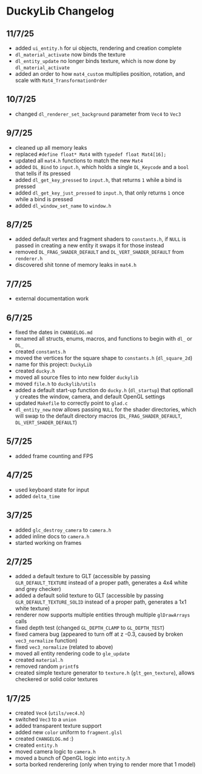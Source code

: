 # DuckyLib Changelog

## 11/7/25

- added `ui_entity.h` for ui objects, rendering and creation complete
- `dl_material_activate` now binds the texture
- `dl_entity_update` no longer binds texture, which is now done by `dl_material_activate`
- added an order to how `mat4_custom` multiplies position, rotation, and scale with `Mat4_TransformationOrder`

## 10/7/25

- changed `dl_renderer_set_background` parameter from `Vec4` to `Vec3`

## 9/7/25

- cleaned up all memory leaks
- replaced `#define float* Mat4` with `typedef float Mat4[16];`
- updated all `mat4.h` functions to match the new `Mat4`
- added `DL_Bind` to `input.h`, which holds a single `DL_Keycode` and a `bool` that tells if its pressed
- added `dl_get_key_pressed` to `input.h`, that returns `1` while a bind is pressed
- added `dl_get_key_just_pressed` to `input.h`, that only returns `1` once while a bind is pressed
- added `dl_window_set_name` to `window.h`

## 8/7/25

- added default vertex and fragment shaders to `constants.h`, if `NULL` is passed in creating a new entity it swaps it for those instead
- removed `DL_FRAG_SHADER_DEFAULT` and `DL_VERT_SHADER_DEFAULT` from `renderer.h`
- discovered shit tonne of memory leaks in `mat4.h`

## 7/7/25

- external documentation work

## 6/7/25

- fixed the dates in `CHANGELOG.md`
- renamed all structs, enums, macros, and functions to begin with `dl_` or `DL_`
- created `constants.h`
- moved the vertices for the square shape to `constants.h` (`dl_square_2d`)
- name for this project: `DuckyLib`
- created `ducky.h`
- moved all source files to into new folder `duckylib`
- moved `file.h` to `duckylib/utils`
- added a default start-up function do `ducky.h` (`dl_startup`) that optionall y creates the window, camera, and default OpenGL settings
- updated `Makefile` to correctly point to `glad.c`
- `dl_entity_new` now allows passing `NULL` for the shader directories, which will swap to the default directory macros (`DL_FRAG_SHADER_DEFAULT`, `DL_VERT_SHADER_DEFAULT`)

## 5/7/25

- added frame counting and FPS

## 4/7/25

- used keyboard state for input
- added `delta_time`

## 3/7/25

- added `glc_destroy_camera` to `camera.h`
- added inline docs to `camera.h`
- started working on frames

## 2/7/25

- added a default texture to GLT (accessible by passing `GLR_DEFAULT_TEXTURE` instead of a proper path, generates a 4x4 white and grey checker)
- added a default solid texture to GLT (accessible by passing `GLR_DEFAULT_TEXTURE_SOLID` instead of a proper path, generates a 1x1 white texture)
- renderer now supports multiple entities through multiple `glDrawArrays` calls
- fixed depth test (changed `GL_DEPTH_CLAMP` to `GL_DEPTH_TEST`)
- fixed camera bug (appeared to turn off at z -0.3, caused by broken `vec3_normalize` function)
- fixed `vec3_normalize` (related to above)
- moved all entity rendering code to `gle_update`
- created `material.h`
- removed random `printf`s
- created simple texture generator to `texture.h` (`glt_gen_texture`), allows checkered or solid color textures

## 1/7/25

- created `Vec4` (`utils/vec4.h`)
- switched `Vec3` to a `union`
- added transparent texture support
- added new `color` uniform to `fragment.glsl`
- created `CHANGELOG.md` :)
- created `entity.h`
- moved camera logic to `camera.h`
- moved a bunch of OpenGL logic into `entity.h`
- sorta borked renderering (only when trying to render more that 1 model)

